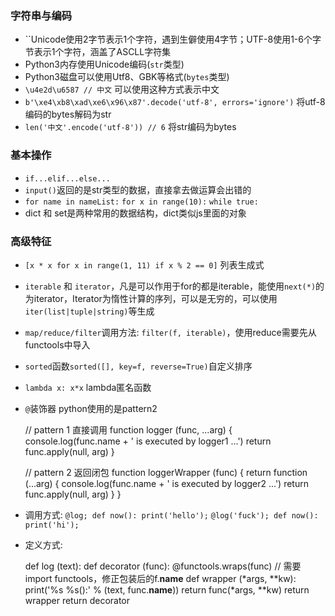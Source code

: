 ### 字符串与编码

* ``Unicode使用2字节表示1个字符，遇到生僻使用4字节；UTF-8使用1-6个字节表示1个字符，涵盖了ASCLL字符集
* Python3内存使用Unicode编码(`str`类型)
* Python3磁盘可以使用Utf8、GBK等格式(`bytes`类型)
* `\u4e2d\u6587 // 中文` 可以使用这种方式表示中文
* `b'\xe4\xb8\xad\xe6\x96\x87'.decode('utf-8', errors='ignore')` 将utf-8编码的bytes解码为str
* `len('中文'.encode('utf-8')) // 6` 将str编码为bytes

### 基本操作

* `if...elif...else...`
* `input()`返回的是str类型的数据，直接拿去做运算会出错的
* `for name in nameList:` `for x in range(10):` `while true:`
* dict 和 set是两种常用的数据结构，dict类似js里面的对象

### 高级特征

* `[x * x for x in range(1, 11) if x % 2 == 0]` 列表生成式
* `iterable` 和 `iterator`，凡是可以作用于for的都是iterable，能使用`next(*)`的为iterator，Iterator为惰性计算的序列，可以是无穷的，可以使用`iter(list|tuple|string)`等生成
* `map/reduce/filter`调用方法: `filter(f, iterable)`，使用reduce需要先从functools中导入
* `sorted`函数`sorted([], key=f, reverse=True)`自定义排序
* `lambda x: x*x` lambda匿名函数
* `@`装饰器 python使用的是pattern2

    // pattern 1 直接调用
    function logger (func, ...arg) {
        console.log(func.name + ' is executed by logger1 ...')
        return func.apply(null, arg)
    }

    // pattern 2 返回闭包
    function loggerWrapper (func) {
        return function (...arg) {
            console.log(func.name + ' is executed by logger2 ...')
            return func.apply(null, arg)
        }
    }

* 调用方式: `@log; def now(): print('hello');` `@log('fuck'); def now(): print('hi');`
* 定义方式:

    def log (text):
        def decorator (func):
            @functools.wraps(func) // 需要import functools，修正包装后的f.__name__
            def wrapper (*args, **kw):
                print('%s %s():' % (text, func.__name__))
                return func(*args, **kw)
            return wrapper
        return decorator